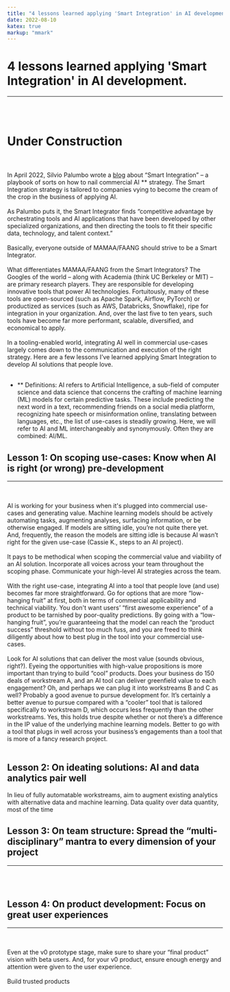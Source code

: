 ```yaml
---
title: "4 lessons learned applying 'Smart Integration' in AI development."
date: 2022-08-10
katex: true
markup: "mmark"
---
```


# 4 lessons learned applying 'Smart Integration' in AI development.
---
<br><br>
# **Under Construction**
<br><br>
In April 2022, Silvio Palumbo wrote a <a target="_blank" rel="noopener noreferrer" href="https://medium.com/bcggamma/smart-integration-four-levels-of-ai-maturity-and-why-its-ok-to-be-at-level-3-2af0c94c9614">blog</a> about “Smart Integration” – a playbook of sorts on how to nail commercial AI ** strategy. The Smart Integration strategy is tailored to companies vying to become the cream of the crop in the business of applying AI. 
<br><br>
As Palumbo puts it, the Smart Integrator finds “competitive advantage by orchestrating tools and AI applications that have been developed by other specialized organizations, and then directing the tools to fit their specific data, technology, and talent context.” 
<br><br>
Basically, everyone outside of MAMAA/FAANG should strive to be a Smart Integrator.
<br><br>
What differentiates MAMAA/FAANG from the Smart Integrators? The Googles of the world – along with Academia (think UC Berkeley or MIT) – are primary research players. They are responsible for developing innovative tools that power AI technologies. Fortuitously, many of these tools are open-sourced (such as Apache Spark, Airflow, PyTorch) or productized as services (such as AWS, Databricks, Snowflake), ripe for integration in your organization. And, over the last five to ten years, such tools have become far more performant, scalable, diversified, and economical to apply. 
<br><br>
In a tooling-enabled world, integrating AI well in commercial use-cases largely comes down to the communication and execution of the right strategy. Here are a few lessons I’ve learned applying Smart Integration to develop AI solutions that people love.
<br><br>
* ** Definitions: AI refers to Artificial Intelligence, a sub-field of computer science and data science that concerns the crafting of machine learning (ML) models for certain predictive tasks. These include predicting the next word in a text, recommending friends on a social media platform, recognizing hate speech or misinformation online, translating between languages, etc., the list of use-cases is steadily growing. Here, we will refer to AI and ML interchangeably and synonymously. Often they are combined: AI/ML.


## Lesson 1: On scoping use-cases: Know when AI is right (or wrong) pre-development

---
<br><br>
AI is working for your business when it's plugged into commercial use-cases and generating value. Machine learning models should be actively automating tasks, augmenting analyses, surfacing information, or be otherwise engaged. If models are sitting idle, you’re not quite there yet. And, frequently, the reason the models are sitting idle is because AI wasn’t right for the given use-case (Cassie K., steps to an AI project).
<br><br>
It pays to be methodical when scoping the commercial value and viability of an AI solution. Incorporate all voices across your team throughout the scoping phase. Communicate your high-level AI strategies across the team.
<br><br>
With the right use-case, integrating AI into a tool that people love (and use) becomes far more straightforward. Go for options that are more “low-hanging fruit” at first, both in terms of commercial applicability and technical viability. You don't want users’ “first awesome experience” of a product to be tarnished by poor-quality predictions. By going with a “low-hanging fruit”, you’re guaranteeing that the model can reach the “product success” threshold without too much fuss, and you are freed to think diligently about how to best plug in the tool into your commercial use-cases. 
<br><br>
Look for AI solutions that can deliver the most value (sounds obvious, right?). Eyeing the opportunities with high-value propositions is more important than trying to build “cool” products. Does your business do 150 deals of workstream A, and an AI tool can deliver greenfield value to each engagement? Oh, and perhaps we can plug it into workstreams B and C as well? Probably a good avenue to pursue development for. It’s certainly a better avenue to pursue compared with a “cooler”  tool that is tailored specifically to workstream D, which occurs less frequently than the other workstreams. Yes, this holds true despite whether or not there’s a difference in the IP value of the underlying machine learning models. Better to go with a tool that plugs in well across your business’s engagements than a tool that is more of a fancy research project.
<br><br>
## Lesson 2: On ideating solutions: AI and data analytics pair well
In lieu of fully automatable workstreams, aim to augment existing analytics with alternative data and machine learning. Data quality over data quantity, most of the time
## Lesson 3: On team structure: Spread the “multi-disciplinary” mantra to every dimension of your project
---
<br><br>
## Lesson 4: On product development: Focus on great user experiences
---
<br><br>
Even at the v0 prototype stage, make sure to share your “final product” vision with beta users. And, for your v0 product, ensure enough energy and attention were given to the user experience.
<br><br>
Build trusted products

